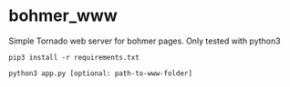 # bohmer_www
Simple Tornado web server for bohmer pages. Only tested with python3

`pip3 install -r requirements.txt`

`python3 app.py [optional: path-to-www-folder]`
